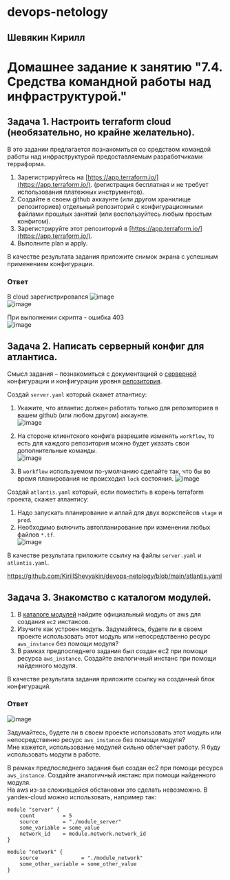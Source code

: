 # devops-netology  
## Шевякин Кирилл  

# Домашнее задание к занятию "7.4. Средства командной работы над инфраструктурой."

## Задача 1. Настроить terraform cloud (необязательно, но крайне желательно).

В это задании предлагается познакомиться со средством командой работы над инфраструктурой предоставляемым
разработчиками терраформа. 

1. Зарегистрируйтесь на [https://app.terraform.io/](https://app.terraform.io/).
(регистрация бесплатная и не требует использования платежных инструментов).
1. Создайте в своем github аккаунте (или другом хранилище репозиториев) отдельный репозиторий с
 конфигурационными файлами прошлых занятий (или воспользуйтесь любым простым конфигом).
1. Зарегистрируйте этот репозиторий в [https://app.terraform.io/](https://app.terraform.io/).
1. Выполните plan и apply. 

В качестве результата задания приложите снимок экрана с успешным применением конфигурации.

### Ответ  

В cloud зарегистрировался
![image](https://user-images.githubusercontent.com/93198418/177744947-f92d6175-0de0-4e28-b878-3b83ab1231c3.png)  
![image](https://user-images.githubusercontent.com/93198418/177745171-2df5b5f7-de2b-44e1-9b5b-7febbee9530b.png)  

При выполнении скрипта - ошибка 403  
![image](https://user-images.githubusercontent.com/93198418/177745398-4e2c76a0-8f1f-4c80-90a6-2787c4a75169.png)

## Задача 2. Написать серверный конфиг для атлантиса. 

Смысл задания – познакомиться с документацией 
о [серверной](https://www.runatlantis.io/docs/server-side-repo-config.html) конфигурации и конфигурации уровня 
 [репозитория](https://www.runatlantis.io/docs/repo-level-atlantis-yaml.html).

Создай `server.yaml` который скажет атлантису:
1. Укажите, что атлантис должен работать только для репозиториев в вашем github (или любом другом) аккаунте.  
![image](https://user-images.githubusercontent.com/93198418/177938068-a58b356e-7138-46a9-bd65-2ba5a5778cc1.png)  

1. На стороне клиентского конфига разрешите изменять `workflow`, то есть для каждого репозитория можно 
будет указать свои дополнительные команды.  
![image](https://user-images.githubusercontent.com/93198418/177938217-fec58b71-61aa-4235-a7ec-8ede96312680.png)  

1. В `workflow` используемом по-умолчанию сделайте так, что бы во время планирования не происходил `lock` состояния.
![image](https://user-images.githubusercontent.com/93198418/177938480-8d4484af-e7ac-4f13-8bc9-f69335235673.png)  

Создай `atlantis.yaml` который, если поместить в корень terraform проекта, скажет атлантису:
1. Надо запускать планирование и аплай для двух воркспейсов `stage` и `prod`.
1. Необходимо включить автопланирование при изменении любых файлов `*.tf`.  
![image](https://user-images.githubusercontent.com/93198418/177942073-fd2b926f-ccd5-4ba9-8847-21a72a19a6ca.png)  

В качестве результата приложите ссылку на файлы `server.yaml` и `atlantis.yaml`.  

https://github.com/KirillShevyakin/devops-netology/blob/main/atlantis.yaml  

## Задача 3. Знакомство с каталогом модулей. 

1. В [каталоге модулей](https://registry.terraform.io/browse/modules) найдите официальный модуль от aws для создания
`ec2` инстансов. 
2. Изучите как устроен модуль. Задумайтесь, будете ли в своем проекте использовать этот модуль или непосредственно 
ресурс `aws_instance` без помощи модуля?
3. В рамках предпоследнего задания был создан ec2 при помощи ресурса `aws_instance`. 
Создайте аналогичный инстанс при помощи найденного модуля.   

В качестве результата задания приложите ссылку на созданный блок конфигураций.   

### Ответ  

![image](https://user-images.githubusercontent.com/93198418/177944734-b9878709-ed21-40e2-9a4f-35398aa888d9.png)  

Задумайтесь, будете ли в своем проекте использовать этот модуль или непосредственно 
ресурс `aws_instance` без помощи модуля?  
Мне кажется, использование модулей сильно облегчает работу. Я буду использовать модули в работе.  

В рамках предпоследнего задания был создан ec2 при помощи ресурса `aws_instance`. 
Создайте аналогичный инстанс при помощи найденного модуля.  
На aws из-за сложивщейся обстановки это сделать невозможно.
В yandex-cloud можно использовать, например так:  
```
module "server" {
    count         = 5
    source        = "./module_server"
    some_variable = some_value
    network_id    = module.network.network_id
}

module "network" {  
    source              = "./module_network"
    some_other_variable = some_other_value
}
```

